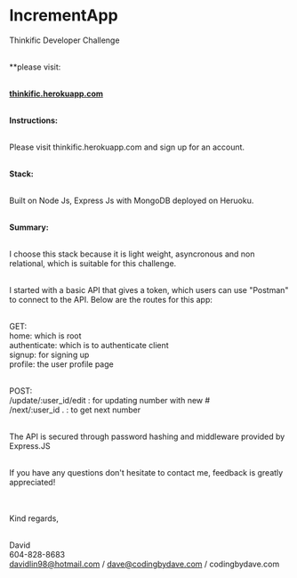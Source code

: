 # IncrementApp

Thinkific Developer Challenge<br><br>

**please visit:<br><br>

<b><a href="http://thinkific.herokuapp.com">thinkific.herokuapp.com</a></b><br><br>

<b>Instructions:</b><br><br>

Please visit thinkific.herokuapp.com
and sign up for an account. <br><br>

<b>Stack:</b><br><br>

Built on Node Js, Express Js with MongoDB deployed on
Heruoku.<br><br>

<b>Summary:</b><br><br>

I choose this stack because it is light weight,
asyncronous and non relational,
which is suitable for this challenge. <br><br>

I started with a basic API that gives a token, which
users can use "Postman" to connect to the API. Below are 
the routes for this app:<br><br>

GET:<br>
home:         which is root <br>
authenticate: which is to authenticate client <br>
signup:       for signing up<br>
profile:      the user profile page<br><br>

POST:<br>
/update/:user_id/edit  : for updating number with new #<br>
/next/:user_id .       : to get next number<br><br>

The API is secured through password hashing and middleware
provided by Express.JS<br><br>

If you have any questions don't hesitate to contact me, 
feedback is greatly appreciated!<br><br><br>

Kind regards,<br><br>

David<br>
604-828-8683<br>
davidlin98@hotmail.com / dave@codingbydave.com / codingbydave.com








